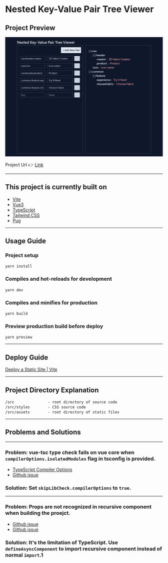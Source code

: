 # Nested Key-Value Pair Tree Viewer

## Project Preview
![preview image](./public/preview/01.png)

Project Url :point_right: [Link](https://tsuki-nested-key-value-pair-tree-viewer.netlify.app)

- - -

## This project is currently built on

- [Vite](https://vitejs.dev/)
- [Vue3](https://vuejs.org/)
- [TypeScript](https://www.typescriptlang.org/)
- [Tailwind CSS](https://tailwindcss.com/)
- [Pug](https://pugjs.org/api/getting-started.html)

- - -

## Usage Guide

### Project setup
```
yarn install
```

### Compiles and hot-reloads for development
```
yarn dev
```

### Compiles and minifies for production
```
yarn build
```

### Preview production build before deploy
```
yarn preview
```
- - -

## Deploy Guide

[Deploy a Static Site | Vite](https://vitejs.dev/guide/static-deploy.html#netlify)

- - -

## Project Directory Explanation
    /src               - root directory of source code
    /src/styles        - CSS source code
    /src/assets        - root directory of static files

- - -

## Problems and Solutions

- - -
### Problem: vue-tsc type check fails on vue core when `compilerOptions.isolatedModules` flag in tsconfig is provided.

- [TypeScript Compiler Options](https://vitejs.dev/guide/features.html#typescript-compiler-options)
- [Github issue](https://github.com/vuejs/core/issues/1228#issuecomment-668978270)

### Solution: Set `skipLibCheck.compilerOptions` to `true`.

- - -
### Problem: Props are not recognized in recursive component when building the proejct.

- [Github issue](https://github.com/johnsoncodehk/volar/issues/394)
- [Github issue](https://github.com/johnsoncodehk/volar/issues/644)

### Solution: It's the limitation of TypeScript.  Use `defineAsyncComponent` to import recursive component instead of normal `import`.1